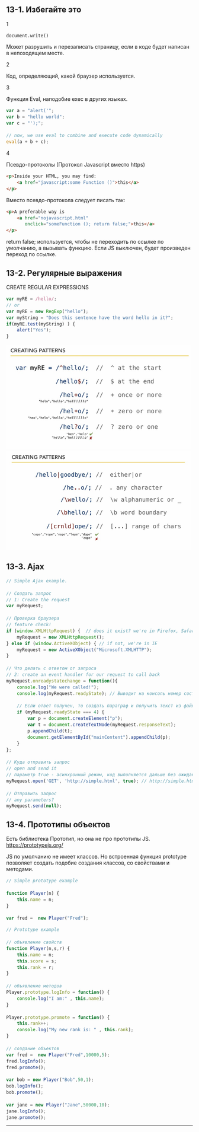 ## 13-1. Избегайте это
1

    document.write()

Может разрушить и перезаписать страницу, если в коде будет написан в непоходящем месте.   

2

Код, определяющий, какой браузер используется.

3  

Функция Eval, наподобие exec в других языках.  

```js
var a = "alert('";
var b = "hello world";
var c = "');";

// now, we use eval to combine and execute code dynamically
eval(a + b + c);
```

4

Псевдо-протоколы (Протокол Javascript вместо https)

```html
<p>Inside your HTML, you may find:
    <a href="javascript:some Function ()">this</a> 
</p>
```
Вместо псевдо-протокола следует писать так:  
```html
<p>A preferable way is 
    <a href="nojavascript.html"
       onclick="someFunction (); return false;">this</a>
</p>
```

return false; используется, чтобы не переходить по ссылке по умолчанию, а вызывать функцию. Если JS выключен, будет произведен переход по ссылке.  

## 13-2. Регулярные выражения


CREATE REGULAR EXPRESSIONS

```js
var myRE = /hello/;
// or
var myRE = new RegExp("hello");
var myString = "Does this sentence have the word hello in it?"; 
if(myRE.test(myString) ) {
    alert("Yes");
}
```

<img src="img/regular-patterns.jpg" alt="drawing" width="500"/>

<img src="img/regular-patterns-2.jpg" alt="drawing" width="500"/>

## 13-3. Ajax

```js
// Simple Ajax example.

// Создать запрос
// 1: Create the request 
var myRequest;

// Проверка браузера
// feature check!
if (window.XMLHttpRequest) {  // does it exist? we're in Firefox, Safari etc.
    myRequest = new XMLHttpRequest();
} else if (window.ActiveXObject) { // if not, we're in IE
    myRequest = new ActiveXObject("Microsoft.XMLHTTP");
}

// Что делать с ответом от запроса
// 2: create an event handler for our request to call back
myRequest.onreadystatechange = function(){
    console.log("We were called!");
    console.log(myRequest.readyState); // Выводит на консоль номер состояния. Нас интересует 4 - это ответ на запрос от сервера.
    
    // Если ответ получен, то создать параграф и получить текст из файла
    if (myRequest.readyState === 4) {
        var p = document.createElement("p");
        var t = document.createTextNode(myRequest.responseText);
        p.appendChild(t);
        document.getElementById("mainContent").appendChild(p);
    }
};

// Куда отправить запрос
// open and send it
// параметр true - асинхронный режим, код выполняется дальше без ожидания ответа
myRequest.open('GET', 'http://simple.html', true); // http://simple.html  simple.txt

// Отправить запрос
// any parameters?
myRequest.send(null);
```

## 13-4. Прототипы объектов

Есть библиотека Прототип, но она не про прототипы JS.
https://prototypejs.org/

JS по умолчанию не имеет классов. Но встроенная функция prototype позволяет создать подобие создания классов, со свойствами и методами.  

```js
// Simple prototype example

function Player(n) {
    this.name = n;
}

var fred =  new Player("Fred");
```

```js
// Prototype example

// объявление свойств
function Player(n,s,r) {
	this.name = n;
	this.score = s;
	this.rank = r;
}

// объявление методов
Player.prototype.logInfo = function() {
	console.log("I am:" , this.name);
}

Player.prototype.promote = function() {
	this.rank++;
	console.log("My new rank is: " , this.rank);
}

// создание объектов
var fred =  new Player("Fred",10000,5);
fred.logInfo();
fred.promote();

var bob = new Player("Bob",50,1);
bob.logInfo();
bob.promote();

var jane = new Player("Jane",50000,10);
jane.logInfo();
jane.promote();
```

---

